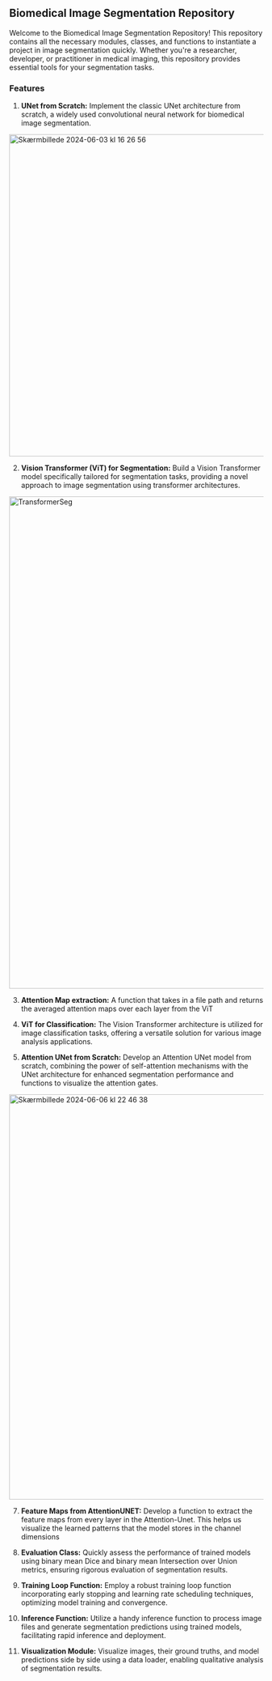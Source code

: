 ## Biomedical Image Segmentation Repository

Welcome to the Biomedical Image Segmentation Repository! This repository contains all the necessary modules, classes, and functions to instantiate a project in image segmentation quickly. Whether you're a researcher, developer, or practitioner in medical imaging, this repository provides essential tools for your segmentation tasks.

### Features

1. **UNet from Scratch:** Implement the classic UNet architecture from scratch, a widely used convolutional neural network for biomedical image segmentation.
<img width="637" alt="Skærmbillede 2024-06-03 kl  16 26 56" src="https://github.com/josephmargaryan/Biomedical-Image-Segmentation/assets/126695370/c18a8485-3ba2-45d1-8b10-1dfb626ebe6b">

2. **Vision Transformer (ViT) for Segmentation:** Build a Vision Transformer model specifically tailored for segmentation tasks, providing a novel approach to image segmentation using transformer architectures.
<img width="973" alt="TransformerSeg" src="https://github.com/josephmargaryan/Biomedical-Image-Segmentation/assets/126695370/8feeeff9-eea1-4132-80eb-edfe51e09bf5">


3. **Attention Map extraction:** A function that takes in a file path and returns the averaged attention maps over each layer from the ViT

4. **ViT for Classification:** The Vision Transformer architecture is utilized for image classification tasks, offering a versatile solution for various image analysis applications.

5. **Attention UNet from Scratch:** Develop an Attention UNet model from scratch, combining the power of self-attention mechanisms with the UNet architecture for enhanced segmentation performance and functions to visualize the attention gates.
<img width="801" alt="Skærmbillede 2024-06-06 kl  22 46 38" src="https://github.com/josephmargaryan/Biomedical-Image-Segmentation/assets/126695370/d3979ef3-271c-4877-84e0-1e81407583bd">

7. **Feature Maps from AttentionUNET:** Develop a function to extract the feature maps from every layer in the Attention-Unet. This helps us visualize the learned patterns that the model stores in the channel dimensions


8. **Evaluation Class:** Quickly assess the performance of trained models using binary mean Dice and binary mean Intersection over Union metrics, ensuring rigorous evaluation of segmentation results.

9. **Training Loop Function:** Employ a robust training loop function incorporating early stopping and learning rate scheduling techniques, optimizing model training and convergence.

10. **Inference Function:** Utilize a handy inference function to process image files and generate segmentation predictions using trained models, facilitating rapid inference and deployment.

11. **Visualization Module:** Visualize images, their ground truths, and model predictions side by side using a data loader, enabling qualitative analysis of segmentation results.
